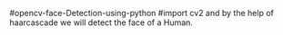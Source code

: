 #opencv-face-Detection-using-python
#import cv2 and by the help of haarcascade we will detect the face of a Human.


